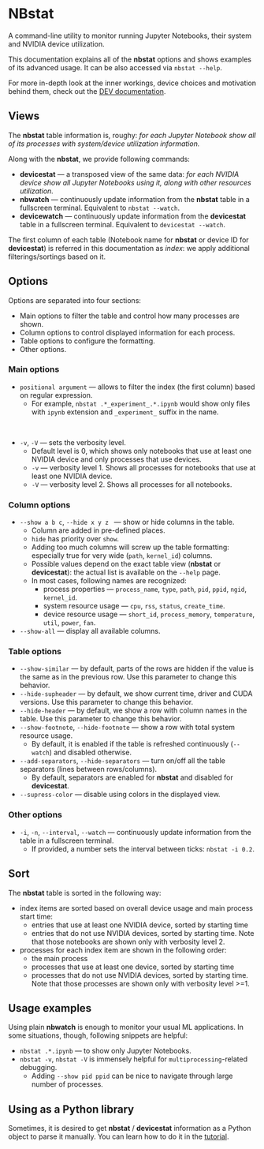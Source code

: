 # **NBstat**

A command-line utility to monitor running Jupyter Notebooks, their system and NVIDIA device utilization.

This documentation explains all of the **nbstat** options and shows examples of its advanced usage. It can be also accessed via `nbstat --help`.

For more in-depth look at the inner workings, device choices and motivation behind them, check out the [DEV documentation](DEV.md).


## Views

The **nbstat** table information is, roughy: *for each Jupyter Notebook show all of its processes with system/device utilization information.*

 Along with the **nbstat**, we provide following commands:

* **devicestat** — a transposed view of the same data: *for each NVIDIA device show all Jupyter Notebooks using it, along with other resources utilization.*
* **nbwatch** — continuously update information from the **nbstat** table in a fullscreen terminal. Equivalent to `nbstat --watch`.
* **devicewatch** — continuously update information from the **devicestat** table in a fullscreen terminal. Equivalent to `devicestat --watch`.

The first column of each table (Notebook name for **nbstat** or device ID for **devicestat**) is referred in this documentation as *index*: we apply additional filterings/sortings based on it.


## Options

Options are separated into four sections:

* Main options to filter the table and control how many processes are shown.
* Column options to control displayed information for each process.
* Table options to configure the formatting.
* Other options.

### Main options
* `positional argument` — allows to filter the index (the first column) based on regular expression.
    * For example, `nbstat .*_experiment_.*.ipynb` would show only files with `ipynb` extension and `_experiment_` suffix in the name.

<br />

* `-v`, `-V` — sets the verbosity level.
    * Default level is 0, which shows only notebooks that use at least one NVIDIA device and only processes that use devices.
    * `-v` — verbosity level 1. Shows all processes for notebooks that use at least one NVIDIA device.
    * `-V` — verbosity level 2. Shows all processes for all notebooks.

### Column options
* `--show a b c`, `--hide x y z ` — show or hide columns in the table.
    * Column are added in pre-defined places.
    * `hide` has priority over `show`.
    * Adding too much columns will screw up the table formatting: especially true for very wide (`path`, `kernel_id`) columns.
    * Possible values depend on the exact table view (**nbstat** or **devicestat**): the actual list is available on the `--help` page.
    * In most cases, following names are recognized:
        * process properties — `process_name`, `type`, `path`, `pid`, `ppid`, `ngid`, `kernel_id`.
        * system resource usage — `cpu`, `rss`, `status`, `create_time`.
        * device resource usage — `short_id`, `process_memory`, `temperature`, `util`, `power`, `fan`.
* `--show-all` — display all available columns.

### Table options
* `--show-similar` — by default, parts of the rows are hidden if the value is the same as in the previous row. Use this parameter to change this behavior.
* `--hide-supheader` — by default, we show current time, driver and CUDA versions. Use this parameter to change this behavior.
* `--hide-header` — by default, we show a row with column names in the table. Use this parameter to change this behavior.
* `--show-footnote`, `--hide-footnote` — show a row with total system resource usage.
    * By default, it is enabled if the table is refreshed continuously (`--watch`) and disabled otherwise.
* `--add-separators`, `--hide-separators` — turn on/off all the table separators (lines between rows/columns).
    * By default, separators are enabled for **nbstat** and disabled for **devicestat**.
* `--supress-color` — disable using colors in the displayed view.

### Other options
* `-i`, `-n`, `--interval`, `--watch` — continuously update information from the table in a fullscreen terminal.
    * If provided, a number sets the interval between ticks: `nbstat -i 0.2`.


## Sort
The **nbstat** table is sorted in the following way:
* index items are sorted based on overall device usage and main process start time:
    * entries that use at least one NVIDIA device, sorted by starting time
    * entries that do not use NVIDIA devices, sorted by starting time. Note that those notebooks are shown only with verbosity level 2.
* processes for each index item are shown in the following order:
    * the main process
    * processes that use at least one device, sorted by starting time
    * processes that do not use NVIDIA devices, sorted by starting time. Note that those processes are shown only with verbosity level >=1.

## Usage examples
Using plain **nbwatch** is enough to monitor your usual ML applications. In some situations, though, following snippets are helpful:

* `nbstat .*.ipynb` — to show only Jupyter Notebooks.
* `nbstat -v`, `nbstat -V` is immensely helpful for `multiprocessing`-related debugging.
    * Adding `--show pid ppid` can be nice to navigate through large number of processes.

## Using as a Python library
Sometimes, it is desired to get **nbstat** / **devicestat** information as a Python object to parse it manually. You can learn how to do it in the [tutorial](!!.).

